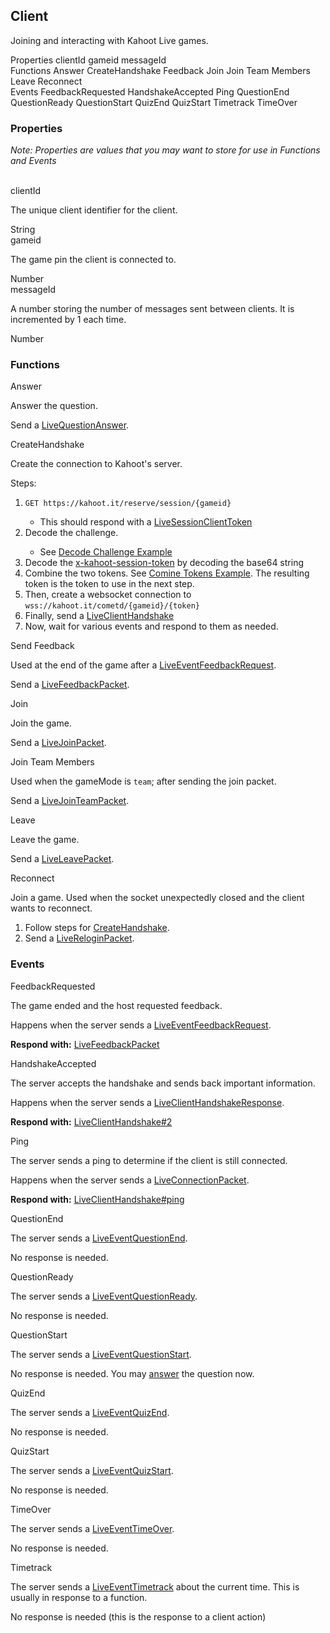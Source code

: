 ## Client
Joining and interacting with Kahoot Live games.

<div class="navigation">
  <div>
    <span>Properties</span>
    <a link="?scrollTo=clientId" class="nav">clientId</a>
    <a link="?scrollTo=gameid" class="nav">gameid</a>
    <a link="?scrollTo=messageId" class="nav">messageId</a>
  </div>
  <div>
    <span>Functions</span>
    <a link="?scrollTo=answer" class="nav">Answer</a>
    <a link="?scrollTo=connection" class="nav">CreateHandshake</a>
    <a link="?scrollTo=feedback" class="nav">Feedback</a>
    <a link="?scrollTo=join" class="nav">Join</a>
    <a link="?scrollTo=jointeam" class="nav">Join Team Members</a>
    <a link="?scrollTo=leave" class="nav">Leave</a>
    <a link="?scrollTo=reconnect" class="nav">Reconnect</a>
  </div>
  <div>
    <span>Events</span>
    <a link="?scrollTo=FeedbackRequested" class="nav">FeedbackRequested</a>
    <a link="?scrollTo=HandshakeAccepted" class="nav">HandshakeAccepted</a>
    <a link="?scrollTo=ping" class="nav">Ping</a>
    <a link="?scrollTo=QuestionEnd" class="nav">QuestionEnd</a>
    <a link="?scrollTo=QuestionReady" class="nav">QuestionReady</a>
    <a link="?scrollTo=QuestionStart" class="nav">QuestionStart</a>
    <a link="?scrollTo=QuizEnd" class="nav">QuizEnd</a>
    <a link="?scrollTo=QuizStart" class="nav">QuizStart</a>
    <a link="?scrollTo=timetrack" class="nav">Timetrack</a>
    <a link="?scrollTo=TimeOver" class="nav">TimeOver</a>
  </div>
</div>

### Properties
*Note: Properties are values that you may want to store for use in Functions and Events*

<br>
<a link="?scrollTo=clientId" class="nam">clientId</a>
<div class="info">
  <p>The unique client identifier for the client.</p>
  <span class="type">String</span>
</div>
<a link="?scrollTo=gameid" class="nam">gameid</a>
<div class="info">
  <p>The game pin the client is connected to.</p>
  <span class="type">Number</span>
</div>
<a link="?scrollTo=messageId" class="nam">messageId</a>
<div class="info">
  <p>A number storing the number of messages sent between clients. It is incremented by 1 each time.</p>
  <span class="type">Number</span>
</div>

### Functions
<a link="?scrollTo=answer" class="nam">Answer</a>
<div class="info">
  <p>Answer the question.</p>
  <p>Send a <a href="#/enum/LiveQuestionAnswer">LiveQuestionAnswer</a>.</p>
</div>
<a link="?scrollTo=connection" class="nam">CreateHandshake</a>
<div class="info">
  <p>Create the connection to Kahoot's server.</p>
  <p>Steps:</p>
  <ol>
    <li><code>GET https://kahoot.it/reserve/session/{gameid}</code></li>
    <ul><li>This should respond with a <a href="#/enum/LiveSessionClientToken">LiveSessionClientToken</a></li></ul>
    <li>Decode the challenge.</li>
    <ul><li>See <a href="#/ex/decode-client">Decode Challenge Example</a></li></ul>
    <li>Decode the <a href="#/enum/LiveSessionClientToken?scrollTo=token">x-kahoot-session-token</a> by decoding the base64 string</li>
    <li>Combine the two tokens. See <a href="#/ex/decode-client?scrollTo=combine">Comine Tokens Example</a>. The resulting token is the token to use in the next step.</li>
    <li>Then, create a websocket connection to <code>wss://kahoot.it/cometd/{gameid}/{token}</code></li>
    <li>Finally, send a <a href="#/enum/LiveClientHandshake?scrollTo=first-handshake">LiveClientHandshake</a></li>
    <li>Now, wait for various events and respond to them as needed.</li>
  </ol>
</div>
<a link="?scrollTo=feedback" class="nam">Send Feedback</a>
<div class="info">
  <p>Used at the end of the game after a <a href="#/enum/LiveEventFeedbackRequest">LiveEventFeedbackRequest</a>.</p>
  <p>Send a <a href="#/enum/LiveFeedbackPacket">LiveFeedbackPacket</a>.</p>
</div>
<a link="?scrollTo=join" class="nam">Join</a>
<div class="info">
  <p>Join the game.</p>
  <p>Send a <a href="#/enum/LiveJoinPacket">LiveJoinPacket</a>.</p>
</div>
<a link="?scrollTo=jointeam" class="nam">Join Team Members</a>
<div class="info">
  <p>Used when the gameMode is <code>team</code>; after sending the join packet.</p>
  <p>Send a <a href="#/enum/LiveJoinTeamPacket">LiveJoinTeamPacket</a>.</p>
</div>
<a link="?scrollTo=leave" class="nam">Leave</a>
<div class="info">
  <p>Leave the game.</p>
  <p>Send a <a href="#/enum/LiveLeavePacket">LiveLeavePacket</a>.</p>
</div>
<a link="?scrollTo=reconnect" class="nam">Reconnect</a>
<div class="info">
  <p>Join a game. Used when the socket unexpectedly closed and the client wants to reconnect.</p>
  <ol>
    <li>Follow steps for <a href="#/class/client?scrollTo=connection">CreateHandshake</a>.</li>
    <li>Send a <a href="#/enum/LiveReloginPacket">LiveReloginPacket</a>.</li>
  </ol>
</div>

### Events
<a link="?scrollTo=FeedbackRequested" class="nam">FeedbackRequested</a>
<div class="info">
  <p>The game ended and the host requested feedback.</p>
  <p>Happens when the server sends a <a href="#/enum/LiveEventFeedbackRequest">LiveEventFeedbackRequest</a>.</p>
  <p><strong>Respond with:</strong> <a href="#/enum/LiveFeedbackPacket">LiveFeedbackPacket</a></p>
</div>
<a link="?scrollTo=HandshakeAccepted" class="nam">HandshakeAccepted</a>
<div class="info">
  <p>The server accepts the handshake and sends back important information.</p>
  <p>Happens when the server sends a <a href="#/enum/LiveClientHandshakeResponse">LiveClientHandshakeResponse</a>.</p>
  <p><strong>Respond with:</strong> <a href="#/enum/LiveClientHandshake?scrollTo=second-handshake">LiveClientHandshake#2</a></p>
</div>
<a link="?scrollTo=ping" class="nam">Ping</a>
<div class="info">
  <p>The server sends a ping to determine if the client is still connected.</p>
  <p>Happens when the server sends a <a href="#/enum/LiveConnectionPacket">LiveConnectionPacket</a>.</p>
  <p><strong>Respond with:</strong> <a href="#/enum/LiveClientHandshake?scrollTo=pong">LiveClientHandshake#ping</a></p>
</div>
<a link="?scrollTo=QuestionEnd" class="nam">QuestionEnd</a>
<div class="info">
  <p>The server sends a <a href="#/enum/LiveEventQuestionEnd">LiveEventQuestionEnd</a>.</p>
  <p>No response is needed.</p>
</div>
<a link="?scrollTo=QuestionReady" class="nam">QuestionReady</a>
<div class="info">
  <p>The server sends a <a href="#/enum/LiveEventQuestionReady">LiveEventQuestionReady</a>.</p>
  <p>No response is needed.</p>
</div>
<a link="?scrollTo=QuestionStart" class="nam">QuestionStart</a>
<div class="info">
  <p>The server sends a <a href="#/enum/LiveEventQuestionStart">LiveEventQuestionStart</a>.</p>
  <p>No response is needed. You may <a href="#/class/client?scrollTo=answer">answer</a> the question now.</p>
</div>
<a link="?scrollTo=QuizEnd" class="nam">QuizEnd</a>
<div class="info">
  <p>The server sends a <a href="#/enum/LiveEventQuizEnd">LiveEventQuizEnd</a>.</p>
  <p>No response is needed.</p>
</div>
<a link="?scrollTo=QuizStart" class="nam">QuizStart</a>
<div class="info">
  <p>The server sends a <a href="#/enum/LiveEventQuizStart">LiveEventQuizStart</a>.</p>
  <p>No response is needed.</p>
</div>
<a link="?scrollTo=TimeOver" class="nam">TimeOver</a>
<div class="info">
  <p>The server sends a <a href="#/enum/LiveEventTimeOver">LiveEventTimeOver</a>.</p>
  <p>No response is needed.</p>
</div>
<a link="?scrollTo=timetrack" class="nam">Timetrack</a>
<div class="info">
  <p>The server sends a <a href="#/enum/LiveEventTimetrack">LiveEventTimetrack</a> about the current time. This is usually in response to a function.</p>
  <p>No response is needed (this is the response to a client action)</p>
</div>
